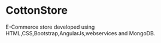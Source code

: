 # CottonStore

E-Commerce store developed using HTML,CSS,Bootstrap,AngularJs,webservices and MongoDB.
